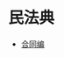 # 民法典
* [合同编](https://github.com/wsg815/working/blob/main/%E6%B0%91%E6%B3%95/%E5%90%88%E5%90%8C.md)
